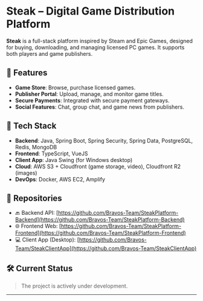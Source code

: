 # Steak – Digital Game Distribution Platform

**Steak** is a full-stack platform inspired by Steam and Epic Games, designed for buying, downloading, and managing licensed PC games. It supports both players and game publishers.

## 🚀 Features

- **Game Store**: Browse, purchase licensed games.
- **Publisher Portal**: Upload, manage, and monitor game titles.
- **Secure Payments**: Integrated with secure payment gateways.
- **Social Features**: Chat, group chat, and game news from publishers.

## 🧠 Tech Stack

- **Backend**: Java, Spring Boot, Spring Security, Spring Data, PostgreSQL, Redis, MongoDB
- **Frontend**: TypeScript, VueJS
- **Client App**: Java Swing (for Windows desktop)
- **Cloud**: AWS S3 + Cloudfront (game storage, video), Cloudfront R2 (images)
- **DevOps**: Docker, AWS EC2, Amplify

## 📂 Repositories

- 🔙 Backend API: [https://github.com/Bravos-Team/SteakPlatform-Backend](https://github.com/Bravos-Team/SteakPlatform-Backend) 
- 🌐 Frontend Web: [https://github.com/Bravos-Team/SteakPlatform-Frontend](https://github.com/Bravos-Team/SteakPlatform-Frontend)
- 💻 Client App (Desktop): [https://github.com/Bravos-Team/SteakClientApp](https://github.com/Bravos-Team/SteakClientApp)

## 🛠️ Current Status

> The project is actively under development.

---

